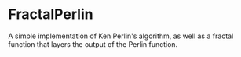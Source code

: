 # FractalPerlin
A simple implementation of Ken Perlin's algorithm, as well as a fractal function that layers the output of the Perlin function.
